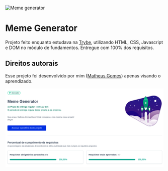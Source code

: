![Meme generator](imgs/mg.gif)

# Meme Generator
Projeto feito enquanto estudava na [Trybe](https://www.betrybe.com/), utilizando HTML, CSS, Javascript e DOM no módulo de fundamentos. Entregue com 100% dos requisitos.

## Direitos autorais

Esse projeto foi desenvolvido por mim ([Matheus Gomes](https://www.linkedin.com/in/matheusgb/)) apenas visando o aprendizado.

![100%](imgs/100.png)